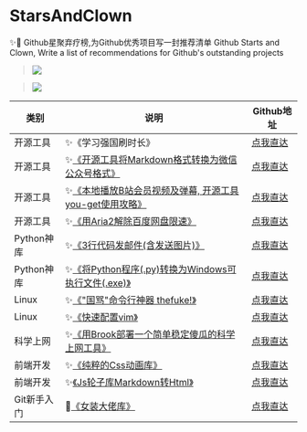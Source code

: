 # StarsAndClown

✨🤡 Github星聚弃疗榜,为Github优秀项目写一封推荐清单 Github Starts and Clown, Write a list of recommendations for Github's outstanding projects 
> ![](https://upload-images.jianshu.io/upload_images/3203841-bfb9c8d9fbcf3958.png?imageMogr2/auto-orient/strip%7CimageView2/2/w/1240)

> ![](https://upload-images.jianshu.io/upload_images/3203841-742b185661bcc290.jpg?imageMogr2/auto-orient/strip%7CimageView2/2/w/1240)


| 类别 | 说明 | Github地址 |
| --- | --- | --- |
| 开源工具 | ✨《学习强国刷时长》  | [点我直达](https://github.com/fuck-xuexiqiangguo/Fuck-XueXiQiangGuo) |
| 开源工具 | ✨[《开源工具将Markdown格式转换为微信公众号格式》](https://www.jianshu.com/p/ebeeea770b81) | [点我直达](https://github.com/lyricat/wechat-format) |
| 开源工具 | ✨[《本地播放B站会员视频及弹幕, 开源工具you-get使用攻略》](https://www.jianshu.com/p/14d512257264) | [点我直达](https://github.com/soimort/you-get) |
| 开源工具 | ✨[《用Aria2解除百度网盘限速》](https://www.jianshu.com/p/8eeb1da6171e) | [点我直达](https://www.jianshu.com/p/8eeb1da6171e) |
| Python神库 | ✨[《3行代码发邮件(含发送图片)》](https://www.jianshu.com/p/1be807735914) | [点我直达](https://github.com/kootenpv/yagmail) |
| Python神库 | ✨[《将Python程序(.py)转换为Windows可执行文件(.exe)》](https://www.jianshu.com/p/64cb9108a7c6) | [点我直达](https://github.com/pyinstaller/pyinstaller) |
| Linux | ✨[《"国骂"命令行神器 thefuke!》](https://www.jianshu.com/p/1415af160a22) | [点我直达](https://github.com/nvbn/thefuck) |
| Linux | ✨[《快速配置vim》](https://www.jianshu.com/p/33eea78b7bad) | [点我直达](https://github.com/ma6174/vim-deprecated) |
| 科学上网 | ✨[《用Brook部署一个简单稳定傻瓜的科学上网工具》](https://zhaoolee.gitbooks.io/chrome/content/yong-brook-bu-shu-yi-ge-jian-dan-wen-ding-sha-gua-de-ke-xue-shang-wang-gong-ju.html) | [点我直达](https://github.com/txthinking/brook) |
| 前端开发 | ✨[《纯粹的Css动画库》](https://www.jianshu.com/p/85725d376d1d)  |  [点我直达](https://github.com/daneden/animate.css)  |
| 前端开发 | ✨[《Js轮子库Markdown转Html》](https://www.jianshu.com/p/a57114bd9380)  |  [点我直达](https://github.com/showdownjs/showdown) |
| Git新手入门 | 🤡[《女装大佬库》](https://www.jianshu.com/p/ea4b6c71ac13)|  [点我直达](https://github.com/daneden/animate.css)  |




